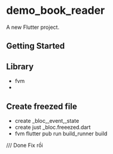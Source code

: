 # demo_book_reader

A new Flutter project.

## Getting Started

## Library
- fvm
- 


## Create freezed file
- create _bloc,_event,_state
- create just _bloc.freeezed.dart
- fvm flutter pub run build_runner build

/// Done Fix rồi